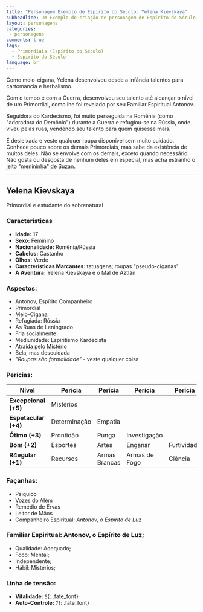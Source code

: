 ```yaml
---
title: "Personagem Exemplo de Espírito do Século: Yelena Kievskaya"
subheadline: Um Exemplo de criação de personagem de Espírito do Século, usando meu cenário pessoal Primordiais
layout: personagens
categories:
 - personagens
comments: true
tags:
  - Primordiais (Espírito do Século)
  - Espírito do Século
language: br
---
```


Como meio-cigana, Yelena desenvolveu desde a infância talentos para cartomancia e herbalismo. 

Com o tempo e com a Guerra, desenvolveu seu talento até alcançar o nível de um Primordial, como lhe foi revelado por seu Familiar Espiritual Antonov. 

Seguidora do Kardecismo, foi muito perseguida na Romênia (como "adoradora do Demônio") durante a Guerra e refugiou-se na Rússia, onde viveu pelas ruas, vendendo seu talento para quem quisesse mais. 

É desleixada e veste qualquer roupa disponível sem muito cuidado. Conhece pouco sobre os demais Primordiais, mas sabe da existência de muitos deles. Não se envolve com os demais, exceto quando necessário. Não gosta ou desgosta de nenhum deles em especial, mas acha estranho o jeito "menininha" de Suzan.

---

## Yelena Kievskaya

Primordial e estudante do sobrenatural 

### Características

+ **Idade:** 17
+ **Sexo:** Feminino
+ **Nacionalidade:** Romênia/Rússia
+ **Cabelos:** Castanho
+ **Olhos:** Verde
+ **Características Marcantes:** tatuagens; roupas "pseudo-ciganas"
+ **A Aventura:** Yelena Kievskaya e o Mal de Aztlán

###  Aspectos: 

+ Antonov, Espírito Companheiro 
+ Primordial 
+ Meio-Cigana 
+ Refugiada: Rússia 
+ As Ruas de Leningrado 
+ Fria socialmente
+ Mediunidade: Espiritismo Kardecista 
+ Atraída pelo Mistério 
+ Bela, mas descuidada 
+ _"Roupas são formalidade"_ - veste qualquer coisa

### Perícias: 

| **Nível** | **Perícia** | **Perícia** | **Perícia** | **Perícia** | **Perícia** |
|-|-|-|-|-|-|
| __Excepcional (+5)__ | Mistérios | | | | |
| __Espetacular (+4)__ | Determinação | Empatia | | | |
| __Ótimo (+3)__ | Prontidão | Punga | Investigação | | |
| __Bom (+2)__ | Esportes | Artes | Enganar | Furtividade | |
| __R4egular (+1)__ | Recursos | Armas Brancas | Armas de Fogo | Ciência | Sobrevivência |

### Façanhas: 

+ Psiquíco
+ Vozes do Além
+ Remédio de Ervas
+ Leitor de Mãos 
+ Companheiro Espiritual: _Antonov, o Espírito de Luz_

### **Familiar Espiritual:** Antonov, o Espírito de Luz; 

+ Qualidade: Adequado;
+ Foco: Mental;
+ Independente;
+ Hábil: Mistérios;

### **Linha de tensão:**

+  **Vitalidade:** `5`{: .fate_font}
+  **Auto-Controle:** `7`{: .fate_font}
